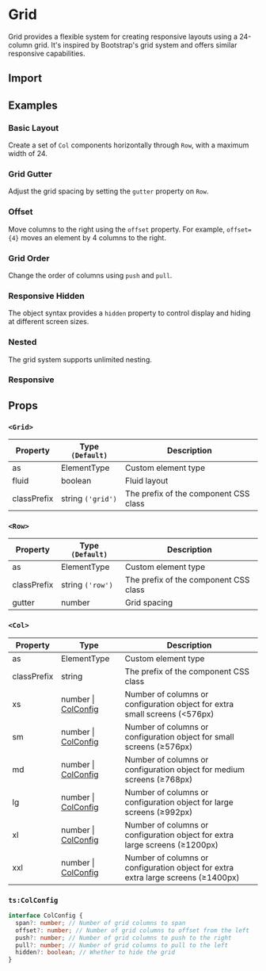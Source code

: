 # Grid

Grid provides a flexible system for creating responsive layouts using a 24-column grid. It's inspired by Bootstrap's grid system and offers similar responsive capabilities.

## Import

<!--{include:<import-guide>}-->

## Examples

### Basic Layout

Create a set of `Col` components horizontally through `Row`, with a maximum width of 24.

<!--{include:`basic.md`}-->

### Grid Gutter

Adjust the grid spacing by setting the `gutter` property on `Row`.

<!--{include:`gutter.md`}-->

### Offset

Move columns to the right using the `offset` property. For example, `offset={4}` moves an element by 4 columns to the right.

<!--{include:`offset.md`}-->

### Grid Order

Change the order of columns using `push` and `pull`.

<!--{include:`pull-push.md`}-->

### Responsive Hidden

The object syntax provides a `hidden` property to control display and hiding at different screen sizes.

<!--{include:`hidden.md`}-->

### Nested

The grid system supports unlimited nesting.

<!--{include:`nested.md`}-->

### Responsive

<!--{include:<example-responsive>}-->

## Props

### `<Grid>`

| Property    | Type `(Default)`  | Description                           |
| ----------- | ----------------- | ------------------------------------- |
| as          | ElementType       | Custom element type                   |
| fluid       | boolean           | Fluid layout                          |
| classPrefix | string `('grid')` | The prefix of the component CSS class |

### `<Row>`

| Property    | Type `(Default)` | Description                           |
| ----------- | ---------------- | ------------------------------------- |
| as          | ElementType      | Custom element type                   |
| classPrefix | string `('row')` | The prefix of the component CSS class |
| gutter      | number           | Grid spacing                          |

### `<Col>`

| Property    | Type                          | Description                                                                       |
| ----------- | ----------------------------- | --------------------------------------------------------------------------------- |
| as          | ElementType                   | Custom element type                                                               |
| classPrefix | string                        | The prefix of the component CSS class                                             |
| xs          | number \| [ColConfig][config] | Number of columns or configuration object for extra small screens (<576px)        |
| sm          | number \| [ColConfig][config] | Number of columns or configuration object for small screens (≥576px)              |
| md          | number \| [ColConfig][config] | Number of columns or configuration object for medium screens (≥768px)             |
| lg          | number \| [ColConfig][config] | Number of columns or configuration object for large screens (≥992px)              |
| xl          | number \| [ColConfig][config] | Number of columns or configuration object for extra large screens (≥1200px)       |
| xxl         | number \| [ColConfig][config] | Number of columns or configuration object for extra extra large screens (≥1400px) |

[config]: #code-ts-col-config-code

### `ts:ColConfig`

```ts
interface ColConfig {
  span?: number; // Number of grid columns to span
  offset?: number; // Number of grid columns to offset from the left
  push?: number; // Number of grid columns to push to the right
  pull?: number; // Number of grid columns to pull to the left
  hidden?: boolean; // Whether to hide the grid
}
```
